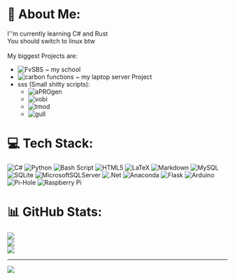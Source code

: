 # 💫 About Me:
I''m currently learning C# and Rust<br>
You should switch to linux btw<br>
<br>
My biggest Projects are:
- ![FvSBS ~ my school](https://github.com/jethi05/FvSBS)
- ![carbon functions ~ my laptop server Project](https://github.com/jethi05/carbon_functions)
- sss (Small shitty scripts):
    - ![aPROgen](https://github.com/jethi05/aPROgen)
    - ![vobi](https://github.com/jethi05/vobi)
    - ![tmod](https://github.com/jethi05/tmod)
    - ![gull](https://github.com/jethi05/gull-git-pull)


# 💻 Tech Stack:
![C#](https://img.shields.io/badge/c%23-%23239120.svg?style=for-the-badge&logo=csharp&logoColor=white) ![Python](https://img.shields.io/badge/python-3670A0?style=for-the-badge&logo=python&logoColor=ffdd54) ![Bash Script](https://img.shields.io/badge/bash_script-%23121011.svg?style=for-the-badge&logo=gnu-bash&logoColor=white) ![HTML5](https://img.shields.io/badge/html5-%23E34F26.svg?style=for-the-badge&logo=html5&logoColor=white) ![LaTeX](https://img.shields.io/badge/latex-%23008080.svg?style=for-the-badge&logo=latex&logoColor=white) ![Markdown](https://img.shields.io/badge/markdown-%23000000.svg?style=for-the-badge&logo=markdown&logoColor=white) ![MySQL](https://img.shields.io/badge/mysql-4479A1.svg?style=for-the-badge&logo=mysql&logoColor=white) ![SQLite](https://img.shields.io/badge/sqlite-%2307405e.svg?style=for-the-badge&logo=sqlite&logoColor=white) ![MicrosoftSQLServer](https://img.shields.io/badge/Microsoft%20SQL%20Server-CC2927?style=for-the-badge&logo=microsoft%20sql%20server&logoColor=white) ![.Net](https://img.shields.io/badge/.NET-5C2D91?style=for-the-badge&logo=.net&logoColor=white) ![Anaconda](https://img.shields.io/badge/Anaconda-%2344A833.svg?style=for-the-badge&logo=anaconda&logoColor=white) ![Flask](https://img.shields.io/badge/flask-%23000.svg?style=for-the-badge&logo=flask&logoColor=white) ![Arduino](https://img.shields.io/badge/-Arduino-00979D?style=for-the-badge&logo=Arduino&logoColor=white) ![Pi-Hole](https://img.shields.io/badge/pihole-%2396060C.svg?style=for-the-badge&logo=pi-hole&logoColor=white) ![Raspberry Pi](https://img.shields.io/badge/-Raspberry_Pi-C51A4A?style=for-the-badge&logo=Raspberry-Pi)
# 📊 GitHub Stats:
![](https://github-readme-stats.vercel.app/api?username=jethi05&theme=dark&hide_border=false&include_all_commits=false&count_private=false)<br/>
![](https://github-readme-streak-stats.herokuapp.com/?user=jethi05&theme=dark&hide_border=false)<br/>
![](https://github-readme-stats.vercel.app/api/top-langs/?username=jethi05&theme=dark&hide_border=false&include_all_commits=false&count_private=false&layout=compact)

---
[![](https://visitcount.itsvg.in/api?id=jethi05&icon=0&color=0)](https://visitcount.itsvg.in)

<!-- Proudly created with GPRM ( https://gprm.itsvg.in ) -->

